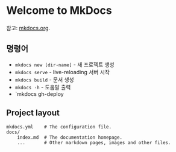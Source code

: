 # Welcome to MkDocs

참고: [mkdocs.org](https://www.mkdocs.org).

## 명령어

* `mkdocs new [dir-name]` - 새 프로젝트 생성
* `mkdocs serve` - live-reloading 서버 시작
* `mkdocs build` - 문서 생성
* `mkdocs -h` - 도움말 출력
* `mkdocs gh-deploy 

## Project layout

    mkdocs.yml    # The configuration file.
    docs/
        index.md  # The documentation homepage.
        ...       # Other markdown pages, images and other files.
